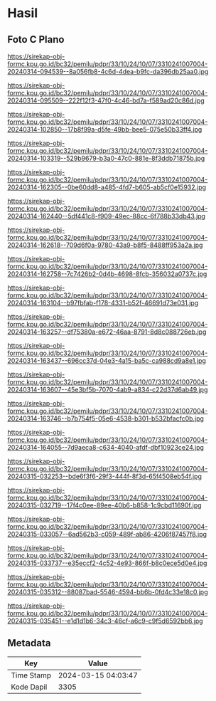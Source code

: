 # Hasil

## Foto C Plano

https://sirekap-obj-formc.kpu.go.id/bc32/pemilu/pdpr/33/10/24/10/07/3310241007004-20240314-094539--8a056fb8-4c6d-4dea-b9fc-da396db25aa0.jpg

https://sirekap-obj-formc.kpu.go.id/bc32/pemilu/pdpr/33/10/24/10/07/3310241007004-20240314-095509--222f12f3-47f0-4c46-bd7a-f589ad20c86d.jpg

https://sirekap-obj-formc.kpu.go.id/bc32/pemilu/pdpr/33/10/24/10/07/3310241007004-20240314-102850--17b8f99a-d5fe-49bb-bee5-075e50b33ff4.jpg

https://sirekap-obj-formc.kpu.go.id/bc32/pemilu/pdpr/33/10/24/10/07/3310241007004-20240314-103319--529b9679-b3a0-47c0-881e-8f3ddb71875b.jpg

https://sirekap-obj-formc.kpu.go.id/bc32/pemilu/pdpr/33/10/24/10/07/3310241007004-20240314-162305--0be60dd8-a485-4fd7-b605-ab5cf0e15932.jpg

https://sirekap-obj-formc.kpu.go.id/bc32/pemilu/pdpr/33/10/24/10/07/3310241007004-20240314-162440--5df441c8-f909-49ec-88cc-6f788b33db43.jpg

https://sirekap-obj-formc.kpu.go.id/bc32/pemilu/pdpr/33/10/24/10/07/3310241007004-20240314-162618--709d6f0a-9780-43a9-b8f5-8488ff953a2a.jpg

https://sirekap-obj-formc.kpu.go.id/bc32/pemilu/pdpr/33/10/24/10/07/3310241007004-20240314-162758--7c7426b2-0d4b-4698-8fcb-356032a0737c.jpg

https://sirekap-obj-formc.kpu.go.id/bc32/pemilu/pdpr/33/10/24/10/07/3310241007004-20240314-163104--b97fbfab-f178-4331-b52f-46691d73e031.jpg

https://sirekap-obj-formc.kpu.go.id/bc32/pemilu/pdpr/33/10/24/10/07/3310241007004-20240314-163257--df75380a-e672-46aa-8791-8d8c088726eb.jpg

https://sirekap-obj-formc.kpu.go.id/bc32/pemilu/pdpr/33/10/24/10/07/3310241007004-20240314-163437--696cc37d-04e3-4a15-ba5c-ca988cd9a8e1.jpg

https://sirekap-obj-formc.kpu.go.id/bc32/pemilu/pdpr/33/10/24/10/07/3310241007004-20240314-163607--45e3bf5b-7070-4ab9-a834-c22d37d6ab49.jpg

https://sirekap-obj-formc.kpu.go.id/bc32/pemilu/pdpr/33/10/24/10/07/3310241007004-20240314-163746--b7b754f5-05e6-4538-b301-b532bfacfc0b.jpg

https://sirekap-obj-formc.kpu.go.id/bc32/pemilu/pdpr/33/10/24/10/07/3310241007004-20240314-164055--7d9aeca8-c634-4040-afdf-dbf10923ce24.jpg

https://sirekap-obj-formc.kpu.go.id/bc32/pemilu/pdpr/33/10/24/10/07/3310241007004-20240315-032253--bde6f3f6-29f3-444f-8f3d-65f4508eb54f.jpg

https://sirekap-obj-formc.kpu.go.id/bc32/pemilu/pdpr/33/10/24/10/07/3310241007004-20240315-032719--17f4c0ee-89ee-40b6-b858-1c9cbd11690f.jpg

https://sirekap-obj-formc.kpu.go.id/bc32/pemilu/pdpr/33/10/24/10/07/3310241007004-20240315-033057--6ad562b3-c059-489f-ab86-4206f87457f8.jpg

https://sirekap-obj-formc.kpu.go.id/bc32/pemilu/pdpr/33/10/24/10/07/3310241007004-20240315-033737--e35eccf2-4c52-4e93-866f-b8c0ece5d0e4.jpg

https://sirekap-obj-formc.kpu.go.id/bc32/pemilu/pdpr/33/10/24/10/07/3310241007004-20240315-035312--88087bad-5546-4594-bb6b-0fd4c33e18c0.jpg

https://sirekap-obj-formc.kpu.go.id/bc32/pemilu/pdpr/33/10/24/10/07/3310241007004-20240315-035451--e1d1d1b6-34c3-46cf-a6c9-c9f5d6592bb6.jpg


## Metadata

| Key        | Value               |
| ---------- | ------------------- |
| Time Stamp | 2024-03-15 04:03:47 |
| Kode Dapil | 3305                |



